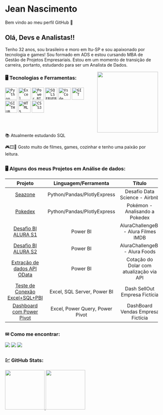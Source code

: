 <h1 align="left">Jean Nascimento</h1>
<p> Bem vindo ao meu perfil GitHub 👋
  
## Olá, Devs e Analistas!!

Tenho 32 anos, sou brasileiro e moro em Itu-SP e sou apaixonado por tecnologia e games! Sou formado em ADS e estou cursando MBA de Gestão de Projetos Empresariais.
Estou em um momento de transição de carreira, portanto, estudando para ser um Analista de Dados.
  
<img width="200px" align="right" src="https://user-images.githubusercontent.com/95966908/154860602-f9724c72-e923-4a97-835b-dd7c7dc5cd26.png">
  
### 🖥️ Tecnologias e Ferramentas: 
<code><img width="40px" src="https://cdn.jsdelivr.net/gh/devicons/devicon/icons/python/python-original.svg" title = "Python"/></code>
<code><img width="40px" src="https://user-images.githubusercontent.com/95966908/154862938-254348e1-4291-448c-95ba-2daba1b33fb9.png" title = "Excel"/></code>
<code><img width="40px" src="https://user-images.githubusercontent.com/95966908/154862894-f215a9ce-9bcf-4f6e-ab59-43e1b8163431.png" title = "Power BI"/></code>
<code><img width="40px" src="https://cdn.jsdelivr.net/gh/devicons/devicon/icons/microsoftsqlserver/microsoftsqlserver-plain-wordmark.svg" title = "SQLSERVER"/></code>
<code><img width="40px" src="https://cdn.jsdelivr.net/gh/devicons/devicon/icons/visualstudio/visualstudio-plain.svg" title = "VsCode"/></code>
<code><img width="40px" src="https://cdn.jsdelivr.net/gh/devicons/devicon/icons/git/git-original.svg" title = "GIT"/></code>
<code><img width="40px" src="https://cdn.jsdelivr.net/gh/devicons/devicon/icons/github/github-original.svg" title = "GITHUB"/></code>
<code><img width="40px" src="https://cdn.jsdelivr.net/gh/devicons/devicon/icons/html5/html5-original-wordmark.svg" title = "HTML5"/></code>
<code><img width="40px" src="https://cdn.jsdelivr.net/gh/devicons/devicon/icons/css3/css3-original-wordmark.svg" title = "CSS3"/></code>

</br>
</br>
<div display="inline-block">
 <p align="left">📚 Atualmente estudando SQL</p>
 <p align="left">🎮🎞🍲 Gosto muito de filmes, games, cozinhar e tenho uma paixão por leitura.</p>
</div>

##

### 🖥️ Alguns dos meus Projetos em Análise de dados: 
Projeto | Linguagem/Ferramenta | Título 
 :---: |:---: |:---: |
[Seazone](https://github.com/jnascimentocode/desafio-data-science) | Python/Pandas/PlotlyExpress | Desafio Data Science - Airbnb
[Pokedex](https://github.com/jnascimentocode/analise-pokedex)|  Python/Pandas/PlotlyExpress | Pokémon - Analisando a Pokedex
[Desafio BI ALURA S1](https://github.com/jnascimentocode/AluraChallengeBI) | Power BI | AluraChallengeBI - Alura Filmes IMDB
[Desafio BI ALURA S2](https://github.com/jnascimentocode/Alura-Foods) | Power BI | AluraChallengeBI - Alura Foods
[Extração de dados API OData ](https://github.com/jnascimentocode/Cota-o-Dolar-PBI-com-API) | Power BI | Cotação do Dolar com atualização via API
[Teste de Conexão Excel+SQL+PBI](https://github.com/jnascimentocode/SellOut-SQL-PBI) | Excel, SQL Server, Power BI | Dash SellOut Empresa Fictícia
[Dashboard com Power Pivot](https://github.com/jnascimentocode/DashBoard_Vendas) | Excel, Power Query, Power Pivot | DashBoard Vendas Empresa Fictícia



##
### ✉ Como me encontrar:
<div>   
  <a href="https://www.instagram.com/jean_suman/" target="_blank"><img src="https://img.shields.io/badge/-Instagram-%23E4405F?style=for-the-badge&logo=instagram&logoColor=white" target="_blank"></a>
  <a href = "mailto:jean.suman@gmail.com"><img src="https://img.shields.io/badge/-Gmail-%23333?style=for-the-badge&logo=gmail&logoColor=white" target="_blank"></a>
  <a href="https://www.linkedin.com/in/jeanfelipenascimento/" target="_blank"><img src="https://img.shields.io/badge/-LinkedIn-%230077B5?style=for-the-badge&logo=linkedin&logoColor=white" target="_blank"></a> 

</div>

##
### 💹 GitHub Stats:
<div>
  <a href="https://github.com/jnascimentocode">
  <img height="130em" src="https://github-readme-stats.vercel.app/api?username=jnascimentocode&show_icons=true&theme=dark&include_all_commits=true&count_private=true"/>
  <img height="130em" src="https://github-readme-stats.vercel.app/api/top-langs/?username=jnascimentocode&layout=compact&langs_count=7&theme=dark"/>
</div>   

</p>
  
  
